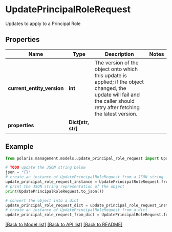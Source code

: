 <!--

 Copyright (c) 2024 Snowflake Computing Inc.
 
 Licensed under the Apache License, Version 2.0 (the "License");
 you may not use this file except in compliance with the License.
 You may obtain a copy of the License at
 
      http://www.apache.org/licenses/LICENSE-2.0
 
 Unless required by applicable law or agreed to in writing, software
 distributed under the License is distributed on an "AS IS" BASIS,
 WITHOUT WARRANTIES OR CONDITIONS OF ANY KIND, either express or implied.
 See the License for the specific language governing permissions and
 limitations under the License.

-->
# UpdatePrincipalRoleRequest

Updates to apply to a Principal Role

## Properties

Name | Type | Description | Notes
------------ | ------------- | ------------- | -------------
**current_entity_version** | **int** | The version of the object onto which this update is applied; if the object changed, the update will fail and the caller should retry after fetching the latest version. | 
**properties** | **Dict[str, str]** |  | 

## Example

```python
from polaris.management.models.update_principal_role_request import UpdatePrincipalRoleRequest

# TODO update the JSON string below
json = "{}"
# create an instance of UpdatePrincipalRoleRequest from a JSON string
update_principal_role_request_instance = UpdatePrincipalRoleRequest.from_json(json)
# print the JSON string representation of the object
print(UpdatePrincipalRoleRequest.to_json())

# convert the object into a dict
update_principal_role_request_dict = update_principal_role_request_instance.to_dict()
# create an instance of UpdatePrincipalRoleRequest from a dict
update_principal_role_request_from_dict = UpdatePrincipalRoleRequest.from_dict(update_principal_role_request_dict)
```
[[Back to Model list]](../README.md#documentation-for-models) [[Back to API list]](../README.md#documentation-for-api-endpoints) [[Back to README]](../README.md)


